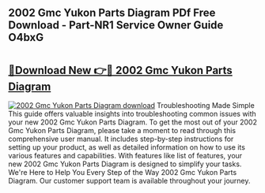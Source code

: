 ## 2002 Gmc Yukon Parts Diagram PDf Free Download - Part-NR1 Service Owner Guide O4bxG

# <h2><a href="http://dfquv1.blite.top/?on=2002+Gmc+Yukon+Parts+Diagram">🔗Download New 👉🔴 2002 Gmc Yukon Parts Diagram</a></h2>

[![2002 Gmc Yukon Parts Diagram download](https://i.imgur.com/lujVjoI.png)](http://dfquv1.blite.top/?on=2002+Gmc+Yukon+Parts+Diagram)
Troubleshooting Made Simple This guide offers valuable insights into troubleshooting common issues with your new 2002 Gmc Yukon Parts Diagram. To get the most out of your 2002 Gmc Yukon Parts Diagram, please take a moment to read through this comprehensive user manual. It includes step-by-step instructions for setting up your product, as well as detailed information on how to use its various features and capabilities. With features like list of features, your new 2002 Gmc Yukon Parts Diagram is designed to simplify your tasks. We're Here to Help You Every Step of the Way 2002 Gmc Yukon Parts Diagram. Our customer support team is available throughout your journey.
